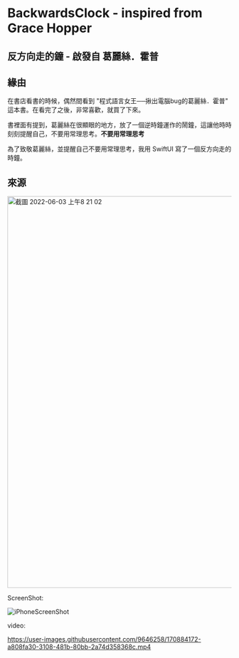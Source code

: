 # BackwardsClock - inspired from Grace Hopper

## 反方向走的鐘 - 啟發自 葛麗絲．霍普

## 緣由
在書店看書的時候，偶然間看到 "程式語言女王──揪出電腦bug的葛麗絲．霍普" 這本書。在看完了之後，非常喜歡，就買了下來。

書裡面有提到，葛麗絲在很顯眼的地方，放了一個逆時鐘運作的鬧鐘，這讓他時時刻刻提醒自己，不要用常理思考。**不要用常理思考**

為了致敬葛麗絲，並提醒自己不要用常理思考，我用 SwiftUI 寫了一個反方向走的時鐘。

## 來源
<img width="881" alt="截圖 2022-06-03 上午8 21 02" src="https://user-images.githubusercontent.com/9646258/171761098-cc0fd05b-ff57-4868-90e3-1a4b29b61609.png">


ScreenShot:

![iPhoneScreenShot](https://user-images.githubusercontent.com/9646258/170884163-cb6d2a7d-65a9-45b2-a83a-a5686a0e142b.png)

video:

https://user-images.githubusercontent.com/9646258/170884172-a808fa30-3108-481b-80bb-2a74d358368c.mp4


